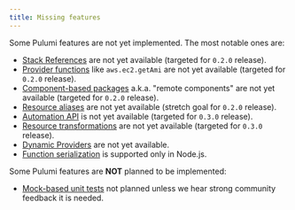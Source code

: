 ```yaml
---
title: Missing features
---
```


Some Pulumi features are not yet implemented. The most notable ones are:
* [Stack References](https://www.pulumi.com/docs/concepts/stack/#stackreferences) are not yet available (targeted for `0.2.0` release).
* [Provider functions](https://www.pulumi.com/docs/concepts/resources/functions/) like `aws.ec2.getAmi` are not yet available (targeted for `0.2.0` release).
* [Component-based packages](https://www.pulumi.com/docs/using-pulumi/pulumi-packages/how-to-author/) a.k.a. "remote components" are not yet available (targeted for `0.2.0` release).
* [Resource aliases](https://www.pulumi.com/docs/concepts/options/aliases/) are not yet available (stretch goal for `0.2.0` release).
* [Automation API](https://www.pulumi.com/docs/guides/automation-api/) is not yet available (targeted for `0.3.0` release).
* [Resource transformations](https://www.pulumi.com/docs/concepts/options/transformations/) are not yet available (targeted for `0.3.0` release).
* [Dynamic Providers](https://www.pulumi.com/docs/concepts/resources/dynamic-providers/) are not yet available.
* [Function serialization](https://www.pulumi.com/docs/concepts/inputs-outputs/function-serialization/) is supported only in Node.js.

Some Pulumi features are **NOT** planned to be implemented:
* [Mock-based unit tests](https://www.pulumi.com/docs/guides/testing/) not planned unless we hear strong community feedback it is needed.
